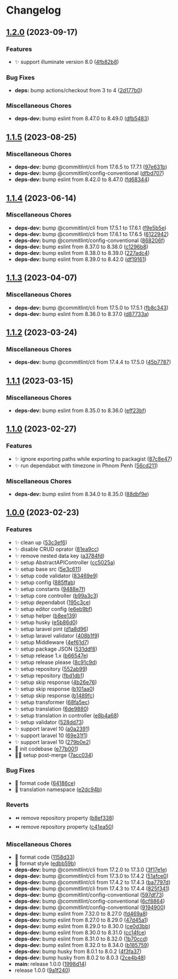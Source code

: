 # Changelog

## [1.2.0](https://github.com/phumsoft/phumpie/compare/v1.1.5...v1.2.0) (2023-09-17)


### Features

* :sparkles: support illuminate version 8.0 ([4fb82b8](https://github.com/phumsoft/phumpie/commit/4fb82b86014f7c852ab0c6e9f82507b9fa9507e1))


### Bug Fixes

* **deps:** bump actions/checkout from 3 to 4 ([2d177b0](https://github.com/phumsoft/phumpie/commit/2d177b06bc5509fbecc0fb26052015c68e50c1e7))


### Miscellaneous Chores

* **deps-dev:** bump eslint from 8.47.0 to 8.49.0 ([dfb5483](https://github.com/phumsoft/phumpie/commit/dfb5483ef7b7b33fec48e5cc29fea3b763e40cdf))

## [1.1.5](https://github.com/phumsoft/phumpie/compare/v1.1.4...v1.1.5) (2023-08-25)


### Miscellaneous Chores

* **deps-dev:** bump @commitlint/cli from 17.6.5 to 17.7.1 ([97e631b](https://github.com/phumsoft/phumpie/commit/97e631b72085dfe1e613e7cd84d744da7bd037f6))
* **deps-dev:** bump @commitlint/config-conventional ([dfbd707](https://github.com/phumsoft/phumpie/commit/dfbd7077bcf041059a4c3ac415c267158c50da4c))
* **deps-dev:** bump eslint from 8.42.0 to 8.47.0 ([fd68344](https://github.com/phumsoft/phumpie/commit/fd6834413e29a9dc5637b3c8d81b56300cf7eafe))

## [1.1.4](https://github.com/phumsoft/phumpie/compare/v1.1.3...v1.1.4) (2023-06-14)


### Miscellaneous Chores

* **deps-dev:** bump @commitlint/cli from 17.5.1 to 17.6.1 ([f9e5b5e](https://github.com/phumsoft/phumpie/commit/f9e5b5e2a5336b2f4b5420a8e03042a74323b593))
* **deps-dev:** bump @commitlint/cli from 17.6.1 to 17.6.5 ([6122942](https://github.com/phumsoft/phumpie/commit/61229423515e179d318311af4ac73a60f3ec628d))
* **deps-dev:** bump @commitlint/config-conventional ([868206f](https://github.com/phumsoft/phumpie/commit/868206ff8e327b2c4fdea76bc8c2fa15fcc255c5))
* **deps-dev:** bump eslint from 8.37.0 to 8.38.0 ([c1296b8](https://github.com/phumsoft/phumpie/commit/c1296b826d0f91abed3d9abfd12f72d4aec40ec2))
* **deps-dev:** bump eslint from 8.38.0 to 8.39.0 ([227adc4](https://github.com/phumsoft/phumpie/commit/227adc4e1e8af075ea565847739bbe7e875d340c))
* **deps-dev:** bump eslint from 8.39.0 to 8.42.0 ([df19161](https://github.com/phumsoft/phumpie/commit/df191619510af2fdf8795bd42893fe6aadf60a16))

## [1.1.3](https://github.com/phumsoft/phumpie/compare/v1.1.2...v1.1.3) (2023-04-07)


### Miscellaneous Chores

* **deps-dev:** bump @commitlint/cli from 17.5.0 to 17.5.1 ([fb8c343](https://github.com/phumsoft/phumpie/commit/fb8c343669aa7a690d24d64c73ff728378fea50a))
* **deps-dev:** bump eslint from 8.36.0 to 8.37.0 ([d87733a](https://github.com/phumsoft/phumpie/commit/d87733a1e32694152e1af6eae0f1f1b4cf5f8bb1))

## [1.1.2](https://github.com/phumsoft/phumpie/compare/v1.1.1...v1.1.2) (2023-03-24)


### Miscellaneous Chores

* **deps-dev:** bump @commitlint/cli from 17.4.4 to 17.5.0 ([45b7787](https://github.com/phumsoft/phumpie/commit/45b7787463eb6d0bb612a0d0a5c3dfcde85aa94d))

## [1.1.1](https://github.com/phumsoft/phumpie/compare/v1.1.0...v1.1.1) (2023-03-15)


### Miscellaneous Chores

* **deps-dev:** bump eslint from 8.35.0 to 8.36.0 ([eff23bf](https://github.com/phumsoft/phumpie/commit/eff23bf7b00bc3b11b5516fe020cdc4d6b491f2d))

## [1.1.0](https://github.com/phumsoft/phumpie/compare/v1.0.0...v1.1.0) (2023-02-27)


### Features

* :sparkles: ignore exporting paths while exporting to packagist ([87c8e47](https://github.com/phumsoft/phumpie/commit/87c8e476392ede65ce2a5ea52028a18dca1c961b))
* :sparkles: run dependabot with timezone in Phnom Penh ([56cd211](https://github.com/phumsoft/phumpie/commit/56cd211b0df520f9f7b7994e35c063bd87f9687e))


### Miscellaneous Chores

* **deps-dev:** bump eslint from 8.34.0 to 8.35.0 ([88dbf9e](https://github.com/phumsoft/phumpie/commit/88dbf9e98afe9e53b7bbbff86b813c83b1837966))

## [1.0.0](https://github.com/phumsoft/phumpie/compare/v1.0.0...v1.0.0) (2023-02-23)


### Features

* :sparkles: clean up ([53c3ef6](https://github.com/phumsoft/phumpie/commit/53c3ef6e8395a787157eacaad218add59f868a3a))
* :sparkles: disable CRUD oprator ([81ea9cc](https://github.com/phumsoft/phumpie/commit/81ea9cc84cdc6d4b71dd53ec9dff923aa0d5bd3a))
* :sparkles: remove nested data key ([a3784fd](https://github.com/phumsoft/phumpie/commit/a3784fd294f0ba80d5b2e82c716ede15c6412db9))
* :sparkles: setup AbstractAPIController ([cc5025a](https://github.com/phumsoft/phumpie/commit/cc5025afdd450f1b0d95f70587efc8d20ab35474))
* :sparkles: setup base src ([5e3c611](https://github.com/phumsoft/phumpie/commit/5e3c61105e1487a69c1f33f10d9432362aa704bc))
* :sparkles: setup code validator ([83469e9](https://github.com/phumsoft/phumpie/commit/83469e9a52abe696bdb6e27817f82fcdf8d1957a))
* :sparkles: setup config ([885ffab](https://github.com/phumsoft/phumpie/commit/885ffabe8ace30c01f24537869038f0cfbcdeb16))
* :sparkles: setup constants ([9488e7f](https://github.com/phumsoft/phumpie/commit/9488e7f628d00dae895aa3899220a222a30c317f))
* :sparkles: setup core controller ([b99a3c3](https://github.com/phumsoft/phumpie/commit/b99a3c380841b0a1566790ac108d80d81a23fd72))
* :sparkles: setup dependabot ([195c3ce](https://github.com/phumsoft/phumpie/commit/195c3ceb798b34613ff6f1d34ce52f9f99acf47b))
* :sparkles: setup editor config ([e6eb9bf](https://github.com/phumsoft/phumpie/commit/e6eb9bf71c438e10702b6c24e839f3fac833f0db))
* :sparkles: setup helper ([b8ee139](https://github.com/phumsoft/phumpie/commit/b8ee1390f4b29756cd670971aac72a5803f847aa))
* :sparkles: setup husky ([e5b86d0](https://github.com/phumsoft/phumpie/commit/e5b86d055cdd2d79278a70c642bdfa40fc11334a))
* :sparkles: setup laravel pint ([d1a8d96](https://github.com/phumsoft/phumpie/commit/d1a8d961d413995b4e4f3d092e5512fdf9631276))
* :sparkles: setup laravel validator ([408b1f9](https://github.com/phumsoft/phumpie/commit/408b1f96daf1f252c83117d10aaecb98898023c7))
* :sparkles: setup Middleware ([4ef61d7](https://github.com/phumsoft/phumpie/commit/4ef61d7e33fd068acebd742ea10d62474d771862))
* :sparkles: setup package JSON ([531ddf8](https://github.com/phumsoft/phumpie/commit/531ddf84d67e9a933ef21f81335041130cb83e4f))
* :sparkles: setup release 1.x ([b66547e](https://github.com/phumsoft/phumpie/commit/b66547eb71490010373f2b5272a0599e96b3b452))
* :sparkles: setup release please ([8c91c9d](https://github.com/phumsoft/phumpie/commit/8c91c9d984e533f1cd7b8d6a762aba5288f73fc8))
* :sparkles: setup repository ([552ab99](https://github.com/phumsoft/phumpie/commit/552ab997d3a2ae116ded9bbc2d385785c056e8bb))
* :sparkles: setup repository ([fbd1db1](https://github.com/phumsoft/phumpie/commit/fbd1db1ba52166f844bc753bbec943103892e3f1))
* :sparkles: setup skip response ([4b26e76](https://github.com/phumsoft/phumpie/commit/4b26e76752d3aaaf9728bc368575a97eeafc6eec))
* :sparkles: setup skip response ([b101aa0](https://github.com/phumsoft/phumpie/commit/b101aa0585c3141d96084b7ad32efdee8652b20d))
* :sparkles: setup skip response ([b1489fc](https://github.com/phumsoft/phumpie/commit/b1489fc6e1898e1145d76c30351eed763cd07444))
* :sparkles: setup transformer ([68fa5ec](https://github.com/phumsoft/phumpie/commit/68fa5ecc665fb232f450edf7791c1ebd4c8b3d94))
* :sparkles: setup translation ([6de9880](https://github.com/phumsoft/phumpie/commit/6de98805231ee7b0fd563820683e8b2369e22a31))
* :sparkles: setup translation in controller ([e8b4a68](https://github.com/phumsoft/phumpie/commit/e8b4a68026dc4b520415d2cdc6a014e6c226bc19))
* :sparkles: setup validator ([528dd73](https://github.com/phumsoft/phumpie/commit/528dd7308a49dfbcf93a9213618375535e5e8683))
* :sparkles: support laravel 10 ([a0a2391](https://github.com/phumsoft/phumpie/commit/a0a239148c7c5d6aff66b74469d7175fb77cb42b))
* :sparkles: support laravel 10 ([69e31f1](https://github.com/phumsoft/phumpie/commit/69e31f13338917e9aacac5eadc1d3c314fe790c8))
* :sparkles: support laravel 10 ([279b0e2](https://github.com/phumsoft/phumpie/commit/279b0e2d45da1d254c5b928146dd97df2d2daa15))
* :tada: init codebase ([e77b001](https://github.com/phumsoft/phumpie/commit/e77b001b9d3c7decaa6a4da79372fb56163313c0))
* :technologist: setup post-merge ([7acc034](https://github.com/phumsoft/phumpie/commit/7acc034d9ea01355cabc18125a4921cef176743c))


### Bug Fixes

* :art: format code ([64186ce](https://github.com/phumsoft/phumpie/commit/64186ce4ca26ba1f2ba1453c6321ca0606151018))
* :bug: translation namespace ([e2dc94b](https://github.com/phumsoft/phumpie/commit/e2dc94b9d13e3b3c2d9d9f6062e7daf8af4706aa))


### Reverts

* :rewind: remove repository property ([b8ef338](https://github.com/phumsoft/phumpie/commit/b8ef338c998189e7a320d4ab8a32426f1268e60f))
* :rewind: remove repository property ([c41ea50](https://github.com/phumsoft/phumpie/commit/c41ea50f6035a93dbac61754f38006001d81222b))


### Miscellaneous Chores

* :art: format code ([1158d33](https://github.com/phumsoft/phumpie/commit/1158d332325e9e5a0941ee462073c2f4b869c93f))
* :art: format style ([edbb59b](https://github.com/phumsoft/phumpie/commit/edbb59b74f0b2da60578fa1ca11cfe60a005543e))
* **deps-dev:** bump @commitlint/cli from 17.2.0 to 17.3.0 ([3f17e1e](https://github.com/phumsoft/phumpie/commit/3f17e1e3c6d8210735fe2216dba38c03ecbd9a71))
* **deps-dev:** bump @commitlint/cli from 17.3.0 to 17.4.2 ([51afce0](https://github.com/phumsoft/phumpie/commit/51afce004b8802a35342bcc2f2644dfd26c28689))
* **deps-dev:** bump @commitlint/cli from 17.4.2 to 17.4.3 ([ba7797d](https://github.com/phumsoft/phumpie/commit/ba7797d798099f951132fd40bb91b8e829c43831))
* **deps-dev:** bump @commitlint/cli from 17.4.3 to 17.4.4 ([825f341](https://github.com/phumsoft/phumpie/commit/825f341a050f68270c8c9407012840e7578a23ef))
* **deps-dev:** bump @commitlint/config-conventional ([597df73](https://github.com/phumsoft/phumpie/commit/597df7379fe7d64a8b9f62f96344ea455e3b1a3d))
* **deps-dev:** bump @commitlint/config-conventional ([6cf8864](https://github.com/phumsoft/phumpie/commit/6cf886488d5ffb776e177dc09c213d5c3b14cfcb))
* **deps-dev:** bump @commitlint/config-conventional ([9194900](https://github.com/phumsoft/phumpie/commit/9194900fa7c133dd345abf7ab68e42986a75526d))
* **deps-dev:** bump eslint from 7.32.0 to 8.27.0 ([fd469a8](https://github.com/phumsoft/phumpie/commit/fd469a875f54e0cd605683a03b43682e9084b307))
* **deps-dev:** bump eslint from 8.27.0 to 8.29.0 ([47d45a1](https://github.com/phumsoft/phumpie/commit/47d45a12a37018d5a40b005c20d736c980c64056))
* **deps-dev:** bump eslint from 8.29.0 to 8.30.0 ([ce0d3bb](https://github.com/phumsoft/phumpie/commit/ce0d3bbceaf0ebfa628d4850d2cc7d8e44fcfbbd))
* **deps-dev:** bump eslint from 8.30.0 to 8.31.0 ([cc14fce](https://github.com/phumsoft/phumpie/commit/cc14fce70451a048767d4a6e4acc3e2a301c646b))
* **deps-dev:** bump eslint from 8.31.0 to 8.32.0 ([1b70ccd](https://github.com/phumsoft/phumpie/commit/1b70ccdfd0df7f6763981d6f312cd75ce5ce9221))
* **deps-dev:** bump eslint from 8.32.0 to 8.34.0 ([b185759](https://github.com/phumsoft/phumpie/commit/b185759185179a4ea7e20f271b3cbb9a2cbee3bd))
* **deps-dev:** bump husky from 8.0.1 to 8.0.2 ([4f3fa37](https://github.com/phumsoft/phumpie/commit/4f3fa377fb66797a420520a792ecfce728958cac))
* **deps-dev:** bump husky from 8.0.2 to 8.0.3 ([2ce4b48](https://github.com/phumsoft/phumpie/commit/2ce4b48bde6dda49f7b220aca57a59f734a88bb1))
* **main:** release 1.0.0 ([1998d14](https://github.com/phumsoft/phumpie/commit/1998d140e1222c2a7dce701ca1e34e4368cfd3ef))
* release 1.0.0 ([9a1f240](https://github.com/phumsoft/phumpie/commit/9a1f2408be32cb11e1eb92236541f3b605f25bd5))
